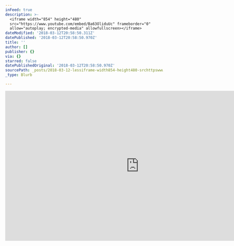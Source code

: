 ```yaml
---
inFeed: true
description: >-
  <iframe width="854" height="480"
  src="https://www.youtube.com/embed/Ba63OliduUc" frameborder="0"
  allow="autoplay; encrypted-media" allowfullscreen></iframe>
dateModified: '2018-03-12T20:58:50.311Z'
datePublished: '2018-03-12T20:58:50.970Z'
title: ''
author: []
publisher: {}
via: {}
starred: false
datePublishedOriginal: '2018-03-12T20:58:50.970Z'
sourcePath: _posts/2018-03-12-lessiframe-width854-height480-srchttpswwwyoutubeco.md
_type: Blurb

---
```

<iframe width="854" height="480" src="https://www.youtube.com/embed/Ba63OliduUc" frameborder="0" allow="autoplay; encrypted-media" allowfullscreen\></iframe\>
